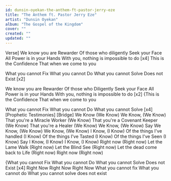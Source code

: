 ```yaml
---
id: dunsin-oyekan-the-anthem-ft-pastor-jerry-eze
title: "The Anthem ft. Pastor Jerry Eze"
artist: "Dunsin Oyekan"
album: "The Gospel of the Kingdom"
cover: ""
created: ""
updated: ""
---
```


Verse]
We know you are Rewarder
Of those who diligently
Seek your Face
All Power is in your Hands
With you, nothing is impossible to do [x4]
This is the Confidence
That when we come to you

What you cannot Fix
What you cannot Do
What you cannot Solve
Does not Exist [x2]

We know you are Rewarder
Of those who Diligently
Seek your Face
All Power is in your Hands
With you, nothing is impossible to do [x2]
{This is the Confidence
That when we come to you

What you cannot Fix
What you cannot Do
What you cannot Solve [x4]
[Prophetic Testimonies]
[Bridge]
We Know (We Know)
We Know, (We Know)
That you're a Miracle Worker
(We Know)
That you're a Covenant Keeper
(We Know)
That you're a Healer (We Know)
We Know, (We Know)
Say We Know, (We Know)
We Know, (We Know)
I Know, (I Know)
Of the things I've handled
(I Know)
Of the things I've Tasted (I Know)
Of the things I've Seen (I Know)
Say I Know, (I Know)
I Know, (I Know)
Right now (Right now)
Let the Lame Walk
(Right now)
Let the Blind See (Right now)
Let the dead come back to Life
(Right now)
Right now (Right now)

{What you cannot Fix
What you cannot Do
What you cannot Solve
Does not Exist [x4]
Right Now
Right Now
Right Now
What you cannot fix
What you cannot do
What you cannot solve does not exist